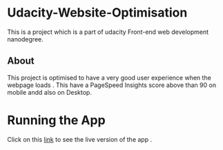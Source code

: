 # Udacity-Website-Optimisation
This is a project which is a part of udacity Front-end web development nanodegree.

## About
This project is optimised to have a very good user experience when the webpage loads . This have a PageSpeed Insights score above than 90 on mobile andd also on Desktop.

# Running the App
Click on this [link](https://vaibhav1671998.github.io/Udacity-Website-Optimisation/) to see the live version of the app .
